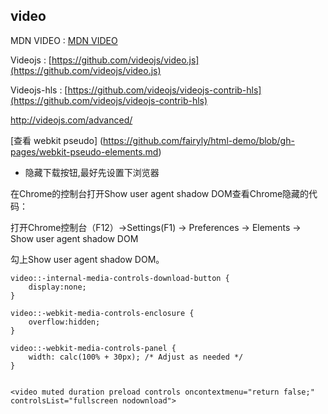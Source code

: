## video

MDN VIDEO : [ MDN VIDEO ](https://developer.mozilla.org/zh-CN/docs/Web/Guide/HTML/Using_HTML5_audio_and_video)

Videojs : [https://github.com/videojs/video.js](https://github.com/videojs/video.js)

Videojs-hls : [https://github.com/videojs/videojs-contrib-hls](https://github.com/videojs/videojs-contrib-hls)

http://videojs.com/advanced/

[查看 webkit pseudo] (https://github.com/fairyly/html-demo/blob/gh-pages/webkit-pseudo-elements.md)


* 隐藏下载按钮,最好先设置下浏览器

在Chrome的控制台打开Show user agent shadow DOM查看Chrome隐藏的代码：

打开Chrome控制台（F12）->Settings(F1) -> Preferences -> Elements -> Show user agent shadow DOM

勾上Show user agent shadow DOM。

```
video::-internal-media-controls-download-button {
    display:none;
}

video::-webkit-media-controls-enclosure {
    overflow:hidden;
}

video::-webkit-media-controls-panel {
    width: calc(100% + 30px); /* Adjust as needed */
}


<video muted duration preload controls oncontextmenu="return false;" controlsList="fullscreen nodownload">

```
